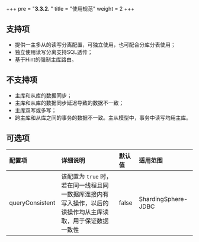 +++
pre = "<b>3.3.2. </b>"
title = "使用规范"
weight = 2
+++

## 支持项

* 提供一主多从的读写分离配置，可独立使用，也可配合分库分表使用；
* 独立使用读写分离支持SQL透传；
* 基于Hint的强制主库路由。

## 不支持项

* 主库和从库的数据同步；
* 主库和从库的数据同步延迟导致的数据不一致；
* 主库双写或多写；
* 跨主库和从库之间的事务的数据不一致。主从模型中，事务中读写均用主库。

## 可选项

| 配置项           | 详细说明                                                                                       | 默认值  | 适用范围            |
|:--------------- |:--------------------------------------------------------------------------------------------- |:------ |:------------------- |
| queryConsistent | 该配置为 `true` 时，若在同一线程且同一数据库连接内有写入操作，以后的读操作均从主库读取，用于保证数据一致性 | false | ShardingSphere-JDBC |
